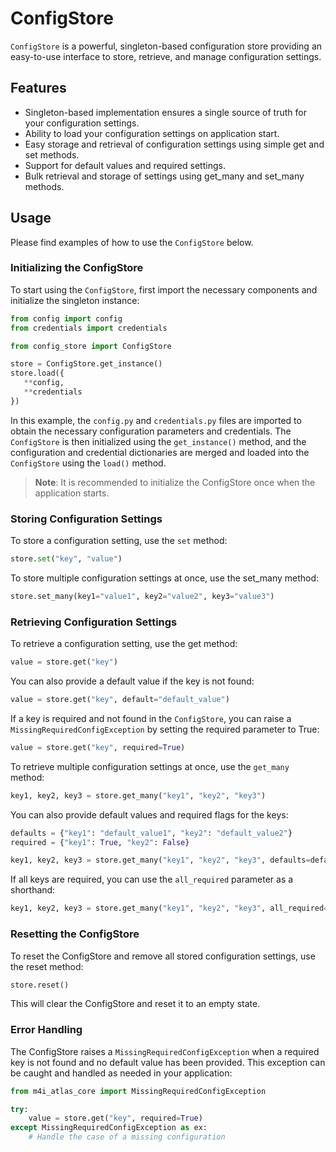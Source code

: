 # ConfigStore

`ConfigStore` is a powerful, singleton-based configuration store providing an easy-to-use interface to store, retrieve, and manage configuration settings.

## Features

- Singleton-based implementation ensures a single source of truth for your configuration settings.
- Ability to load your configuration settings on application start.
- Easy storage and retrieval of configuration settings using simple get and set methods.
- Support for default values and required settings.
- Bulk retrieval and storage of settings using get_many and set_many methods.

## Usage

Please find examples of how to use the `ConfigStore` below.

### Initializing the ConfigStore

To start using the `ConfigStore`, first import the necessary components and initialize the singleton instance:

```python
from config import config
from credentials import credentials

from config_store import ConfigStore

store = ConfigStore.get_instance()
store.load({
   **config,
   **credentials
})
```

In this example, the `config.py` and `credentials.py` files are imported to obtain the necessary configuration parameters and credentials. The `ConfigStore` is then initialized using the `get_instance()` method, and the configuration and credential dictionaries are merged and loaded into the `ConfigStore` using the `load()` method.

> **Note**: It is recommended to initialize the ConfigStore once when the application starts.

### Storing Configuration Settings

To store a configuration setting, use the `set` method:

```python
store.set("key", "value")
```

To store multiple configuration settings at once, use the set_many method:

```python
store.set_many(key1="value1", key2="value2", key3="value3")
```

### Retrieving Configuration Settings

To retrieve a configuration setting, use the get method:

```python
value = store.get("key")
```

You can also provide a default value if the key is not found:

```python
value = store.get("key", default="default_value")
```

If a key is required and not found in the `ConfigStore`, you can raise a `MissingRequiredConfigException` by setting the required parameter to True:

```python
value = store.get("key", required=True)
```

To retrieve multiple configuration settings at once, use the `get_many` method:

```python
key1, key2, key3 = store.get_many("key1", "key2", "key3")
```

You can also provide default values and required flags for the keys:

```python
defaults = {"key1": "default_value1", "key2": "default_value2"}
required = {"key1": True, "key2": False}

key1, key2, key3 = store.get_many("key1", "key2", "key3", defaults=defaults, required=required)
```

If all keys are required, you can use the `all_required` parameter as a shorthand:

```python
key1, key2, key3 = store.get_many("key1", "key2", "key3", all_required=True)
```

### Resetting the ConfigStore

To reset the ConfigStore and remove all stored configuration settings, use the reset method:

```python
store.reset()
```

This will clear the ConfigStore and reset it to an empty state.

### Error Handling

The ConfigStore raises a `MissingRequiredConfigException` when a required key is not found and no default value has been provided. This exception can be caught and handled as needed in your application:

```python
from m4i_atlas_core import MissingRequiredConfigException

try:
    value = store.get("key", required=True)
except MissingRequiredConfigException as ex:
    # Handle the case of a missing configuration
```
